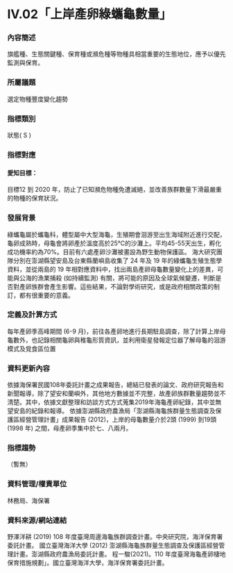 # IV.02「上岸產卵綠蠵龜數量」

<script type="text/javascript" src="http://cdn.mathjax.org/mathjax/latest/MathJax.js?config=TeX-AMS-MML_HTMLorMML"></script>

### 內容簡述

旗艦種、生態關鍵種、保育種或瀕危種等物種具相當重要的生態地位，應予以優先監測與保育。

### 所屬議題

選定物種豐度變化趨勢

### 指標類別

狀態( S )

### 指標對應

#### 愛知目標：

目標12
到 2020 年，防止了已知瀕危物種免遭滅絕，並改善族群數量下滑最嚴重的物種的保育狀況。

### 發展背景

綠蠵龜屬於蠵龜科，體型屬中大型海龜，生殖期會洄游至出生海域附近進行交配，龜卵成熟時，母龜會將卵產於溫度高於25℃的沙灘上。平均45-55天出生，孵化成功機率約為70%。目前有六處產卵沙灘被畫設為野生動物保護區。
海大研究團隊分別在澎湖縣望安島及台東縣蘭嶼島收集了 24 年及 19 年的綠蠵龜生殖生態學資料，並從兩島的 19 年相對應資料中，找出兩島產卵母龜數量變化上的差異，可能與公海的漁業捕殺 (如持續監測) 有關，將可能的原因及全球氣候變遷，判斷是否對產卵族群會產生影響。這些結果，不論對學術研究，或是政府相關政策的制訂，都有很重要的意義。

### 定義及計算方式

每年產卵季高峰期間 (6-9 月)，前往各產卵地進行長期駐島調查，除了計算上岸母龜數外，也記錄相關龜卵與稚龜形質資訊，並利用衛星發報定位器了解母龜的洄游模式及覓食區位置

### 資料更新內容

依據海保署民國108年委託計畫之成果報告，總結已發表的論文、政府研究報告和新聞報導，除了望安和蘭嶼外，其他地方數據並不完整，故產卵族群數量趨勢並不清楚。其中，依據文獻整理和訪談方式方式蒐集2019年海龜產卵紀錄，其中並無望安島的紀錄和報導。
依據澎湖縣政府農漁局「澎湖縣海龜族群量生態調查及保護區經營管理計畫」成果報告 (2012)，上岸的母龜數量介於2頭 (1999) 到19頭 (1998 年) 之間，母產卵季集中於七、八兩月。

### 指標趨勢

（暫無）

### 資料管理/權責單位

林務局、海保署

### 資料來源/網站連結

野澤洋耕 (2019) 108 年度臺灣周邊海龜族群調查計畫。中央研究院，海洋保育署委託計畫。
國立臺灣海洋大學 (2012) 澎湖縣海龜族群量生態調查及保護區經營管理計畫。澎湖縣政府農漁局委託計畫。
程一駿(2021)。110 年度臺灣海龜產卵棲地保育措施規劃」。國立臺灣海洋大學，海洋保育署委託計畫。
